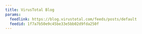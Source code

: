 ```yaml
---
title: VirusTotal Blog
params:
  feedlink: https://blog.virustotal.com/feeds/posts/default
  feedid: 1f7a7b50e9c45be33e5bb02d9fda250f
---
```

